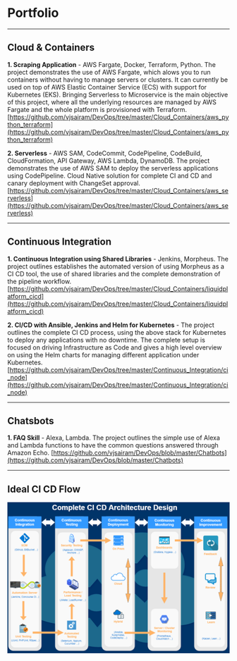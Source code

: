 

# Portfolio

---

## Cloud & Containers

**1. Scraping Application** - AWS Fargate, Docker, Terraform, Python.
The project demonstrates the use of AWS Fargate, which alows you to run containers without having to manage servers or clusters. It can currently be used on top of AWS Elastic Container Service (ECS) with support for Kubernetes (EKS). Bringing Serverless to Microservice is the main objective of this project, where all the underlying resources are managed by AWS Fargate and the whole platform is provisioned with Terraform.
[https://github.com/vjsairam/DevOps/tree/master/Cloud_Containers/aws_python_terraform](https://github.com/vjsairam/DevOps/tree/master/Cloud_Containers/aws_python_terraform)

**2. Serverless** - AWS SAM, CodeCommit, CodePipeline, CodeBuild, CloudFormation, API Gateway, AWS Lambda, DynamoDB.
The project demonstrates the use of AWS SAM to deploy the serverless applications using CodePipeline. Cloud Native solution for complete CI and CD and canary deployment with ChangeSet approval. 
[https://github.com/vjsairam/DevOps/tree/master/Cloud_Containers/aws_serverless](https://github.com/vjsairam/DevOps/tree/master/Cloud_Containers/aws_serverless)

---

## Continuous Integration

**1. Continuous Integration using Shared Libraries** - Jenkins, Morpheus.
The project outlines establishes the automated version of using Morpheus as a CI CD tool, the use of shared libraries and the complete demonstration of the pipeline workflow. 
[https://github.com/vjsairam/DevOps/tree/master/Cloud_Containers/liquidplatform_cicd](https://github.com/vjsairam/DevOps/tree/master/Cloud_Containers/liquidplatform_cicd)

**2. CI/CD with Ansible, Jenkins and Helm for Kubernetes** - 
The project outlines the complete CI CD process, using the above stack for Kubernetes to deploy any applications with no downtime. The complete setup is focused on driving Infrastructure as Code and gives a high level overview on using the Helm charts for managing different application under Kubernetes. 
[https://github.com/vjsairam/DevOps/tree/master/Continuous_Integration/ci_node](https://github.com/vjsairam/DevOps/tree/master/Continuous_Integration/ci_node)

---

## Chatsbots

**1. FAQ Skill** - Alexa, Lambda.
The project outlines the simple use of Alexa and Lambda functions to have the common questions answered through Amazon Echo.
[https://github.com/vjsairam/DevOps/blob/master/Chatbots](https://github.com/vjsairam/DevOps/blob/master/Chatbots)

---

## Ideal CI CD Flow

<img src="CICD.png?raw=true"/>
